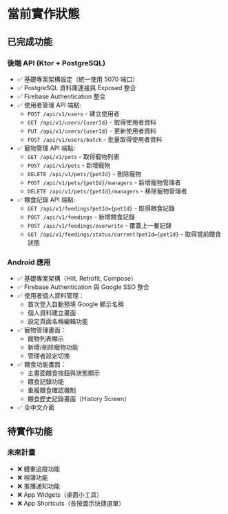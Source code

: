 # 當前實作狀態

## 已完成功能

### 後端 API (Ktor + PostgreSQL)
- ✅ 基礎專案架構設定（統一使用 5070 端口）
- ✅ PostgreSQL 資料庫連接與 Exposed 整合
- ✅ Firebase Authentication 整合
- ✅ 使用者管理 API 端點:
    - `POST /api/v1/users` - 建立使用者
    - `GET /api/v1/users/{userId}` - 取得使用者資料
    - `PUT /api/v1/users/{userId}` - 更新使用者資料
    - `POST /api/v1/users/batch` - 批量取得使用者資料
- ✅ 寵物管理 API 端點:
    - `GET /api/v1/pets` - 取得寵物列表
    - `POST /api/v1/pets` - 新增寵物
    - `DELETE /api/v1/pets/{petId}` - 刪除寵物
    - `POST /api/v1/pets/{petId}/managers` - 新增寵物管理者
    - `DELETE /api/v1/pets/{petId}/managers` - 移除寵物管理者
- ✅ 餵食記錄 API 端點:
    - `GET /api/v1/feedings?petId={petId}` - 取得餵食記錄
    - `POST /api/v1/feedings` - 新增餵食記錄
    - `POST /api/v1/feedings/overwrite` - 覆蓋上一餐記錄
    - `GET /api/v1/feedings/status/current?petId={petId}` - 取得當前餵食狀態

### Android 應用
- ✅ 基礎專案架構（Hilt, Retrofit, Compose）
- ✅ Firebase Authentication 與 Google SSO 整合
- ✅ 使用者個人資料管理：
    - 首次登入自動預填 Google 顯示名稱
    - 個人資料建立畫面
    - 設定頁面名稱編輯功能
- ✅ 寵物管理畫面：
    - 寵物列表顯示
    - 新增/刪除寵物功能
    - 管理者設定切換
- ✅ 餵食功能畫面：
    - 主畫面餵食按鈕與狀態顯示
    - 餵食記錄功能
    - 重複餵食確認機制
    - 餵食歷史記錄畫面（History Screen）
- ✅ 全中文介面

## 待實作功能

### 未來計畫
- ❌ 體重追蹤功能
- ❌ 相簿功能
- ❌ 推播通知功能
- ❌ App Widgets（桌面小工具）
- ❌ App Shortcuts（長按圖示快捷選單）